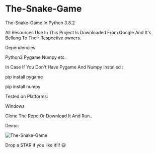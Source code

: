 # The-Snake-Game
The-Snake-Game In Python 3.8.2  

All Resources Use In This Project Is Downloaded From Google And It's Bellong To Their Respective owners.

Dependencies:
  
  Python3
  Pygame
  Numpy
  etc.

In Case If You Don't Have Pygame And Numpy Installed :

  pip install pygame
  
  pip install numpy


Tested on Platforms:

  Windows

Clone The Repo Or Download It And Run..

Demo:

![The-Snake-Game](Demo/The-Snake-Game.gif)




Drop a STAR if you like it!!! 😃
